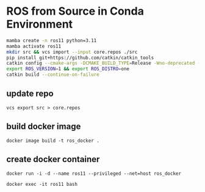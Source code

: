 # ROS from Source in Conda Environment

```bash
mamba create -n ros11 python=3.11
mamba activate ros11
mkdir src && vcs import --input core.repos ./src
pip install git+https://github.com/catkin/catkin_tools
catkin config --cmake-args -DCMAKE_BUILD_TYPE=Release -Wno-deprecated -Wno-dev -DCATKIN_ENABLE_TESTING=OFF
export ROS_VERSION=1 && export ROS_DISTRO=one
catkin build --continue-on-failure
```

## update repo
`vcs export src > core.repos`

## build docker image
`docker image build -t ros_docker .`

## create docker container
`docker run -i -d --name ros11 --privileged --net=host ros_docker`

`docker exec -it ros11 bash`

